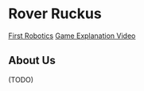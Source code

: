 # Rover Ruckus
[First Robotics](https://www.firstinspires.org/)
[Game Explanation Video](https://youtu.be/rR4gR4l2XA8?t=128)

## About Us
(TODO)
